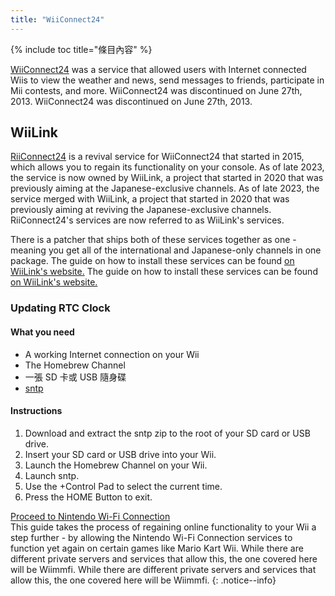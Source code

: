 ```yaml
---
title: "WiiConnect24"
---
```


{% include toc title="條目內容" %}
<!--
This guide provides the means of regaining WiiConnect24 functionality on your console via RiiConnect24.
Although not at all necessary, it is a "nice to have" feature that was originally used for online connectivity in certain applications on the console.
These apps include the Forecast/News Channel, Nintendo Channel, Check Mii Out Channel, some Japan-exclusive channels, and more.
-->

[WiiConnect24](https://wikipedia.org/wiki/WiiConnect24) was a service that allowed users with Internet connected Wiis to view the weather and news, send messages to friends, participate in Mii contests, and more. WiiConnect24 was discontinued on June 27th, 2013. WiiConnect24 was discontinued on June 27th, 2013.

## WiiLink
[RiiConnect24](https://rc24.xyz) is a revival service for WiiConnect24 that started in 2015, which allows you to regain its functionality on your console. As of late 2023, the service is now owned by WiiLink, a project that started in 2020 that was previously aiming at the Japanese-exclusive channels. As of late 2023, the service merged with WiiLink, a project that started in 2020 that was previously aiming at reviving the Japanese-exclusive channels. RiiConnect24's services are now referred to as WiiLink's services.

There is a patcher that ships both of these services together as one - meaning you get all of the international and Japanese-only channels in one package. The guide on how to install these services can be found [on WiiLink's website.](https://www.wiilink24.com/guide/) The guide on how to install these services can be found [on WiiLink's website.](https://www.wiilink24.com/guide/)

<!-- move this back to another page? or no -->
### Updating RTC Clock

#### What you need
+ A working Internet connection on your Wii
+ The Homebrew Channel
+ 一張 SD 卡或 USB 隨身碟
+ [sntp](https://oscwii.org/library/app/sntp)

#### Instructions
1. Download and extract the sntp zip to the root of your SD card or USB drive.
1. Insert your SD card or USB drive into your Wii.
1. Launch the Homebrew Channel on your Wii.
1. Launch sntp.
1. Use the +Control Pad to select the current time.
1. Press the HOME Button to exit.

[Proceed to Nintendo Wi-Fi Connection](wiimmfi)<br> This guide takes the process of regaining online functionality to your Wii a step further - by allowing the Nintendo Wi-Fi Connection services to function yet again on certain games like Mario Kart Wii. While there are different private servers and services that allow this, the one covered here will be Wiimmfi. While there are different private servers and services that allow this, the one covered here will be Wiimmfi.
{: .notice--info}

